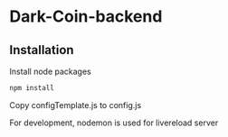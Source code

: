 # Dark-Coin-backend

## Installation

Install node packages

```bash
npm install
```

Copy configTemplate.js to config.js

For development, nodemon is used for livereload server